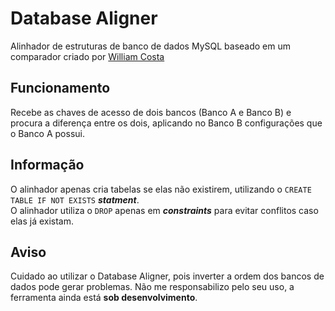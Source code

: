 # Database Aligner

Alinhador de estruturas de banco de dados MySQL baseado em um comparador criado por [William Costa](https://github.com/william-costa/database-comparer)
## Funcionamento
Recebe as chaves de acesso de dois bancos (Banco A e Banco B) e procura a diferença entre os dois, aplicando no Banco B configurações que o Banco A possui.
## Informação
O alinhador apenas cria tabelas se elas não existirem, utilizando o `CREATE TABLE IF NOT EXISTS` ***statment***.\
O alinhador utiliza o `DROP` apenas em ***constraints*** para evitar conflitos caso elas já existam.
## Aviso
Cuidado ao utilizar o Database Aligner, pois inverter a ordem dos bancos de dados pode gerar problemas. Não me responsabilizo pelo seu uso, a ferramenta ainda está **sob desenvolvimento**.
